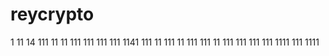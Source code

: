 # reycrypto
1
11
14
111
11
11
111
111
111
111
1141
111
11
111
11
111
111
11
111
111
111
111
1111
111
1111

